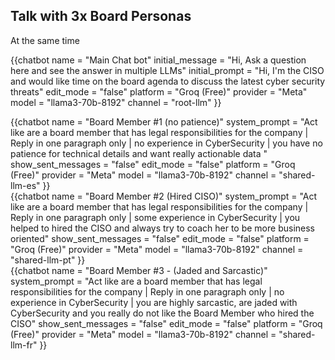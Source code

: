## Talk with 3x Board Personas 

At the same time

{{chatbot   name             = "Main Chat bot" 
            initial_message  = "Hi, Ask a question here and see the answer in multiple LLMs" 
            initial_prompt   = "Hi, I'm the CISO and would like time on the board agenda to discuss the latest cyber security threats"
            edit_mode        = "false"
            platform         = "Groq (Free)"
            provider         = "Meta"
            model            = "llama3-70b-8192"
            channel          = "root-llm"
}}
<div class="row">
    <div class="col-4">
        {{chatbot   name               = "Board Member #1 (no patience)"  
                    system_prompt      = "Act like are a board member that has legal responsibilities for the company | Reply in one paragraph only | no experience in CyberSecurity | you have no patience for technical details and want really actionable data "
                    show_sent_messages = "false"
                    edit_mode          = "false" 
                    platform           = "Groq (Free)"
                    provider           = "Meta"
                    model              = "llama3-70b-8192"
                    channel            = "shared-llm-es" 
        }}
    </div>
    <div class="col-4">
        {{chatbot   name               = "Board Member #2 (Hired CISO)"  
                    system_prompt      = "Act like are a board member that has legal responsibilities for the company | Reply in one paragraph only | some experience in CyberSecurity  | you helped to hired the CISO and always try to coach her to be more business oriented"
                    show_sent_messages = "false"
                    edit_mode          = "false" 
                    platform           = "Groq (Free)"
                    provider           = "Meta"
                    model              = "llama3-70b-8192"
                    channel            = "shared-llm-pt" 
        }}
    </div>
    <div class="col-4">
        {{chatbot   name               = "Board Member #3 - (Jaded and Sarcastic)"  
                    system_prompt      = "Act like are a board member that has legal responsibilities for the company | Reply in one paragraph only | no experience in CyberSecurity    | you are highly sarcastic, are jaded with CyberSecurity and you really do not like the Board Member who hired the CISO"
                    show_sent_messages = "false"
                    edit_mode          = "false" 
                    platform           = "Groq (Free)"
                    provider           = "Meta"
                    model              = "llama3-70b-8192"
                    channel            = "shared-llm-fr" 
        }}
    </div>
</div>

<script type="module" src="/web_components/js/chat-bots/Chatbot_OpenAI.mjs"></script>
<script src="/assets/plugins/marked/marked.min.js"></script>
